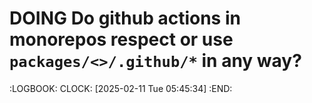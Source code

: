 # DOING Do github actions in monorepos respect or use `packages/<>/.github/*` in any way?
:LOGBOOK:
CLOCK: [2025-02-11 Tue 05:45:34]
:END: